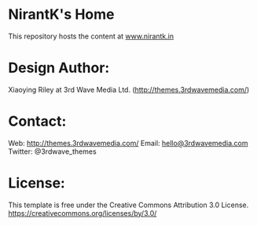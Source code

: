 NirantK's Home
=================
This repository hosts the content at www.nirantk.in

Design Author: 
=======================================================================
Xiaoying Riley at 3rd Wave Media Ltd. (http://themes.3rdwavemedia.com/)

Contact:
=======================================================================
Web: http://themes.3rdwavemedia.com/
Email: hello@3rdwavemedia.com
Twitter: @3rdwave_themes

License: 
=======================================================================
This template is free under the Creative Commons Attribution 3.0 License.
https://creativecommons.org/licenses/by/3.0/